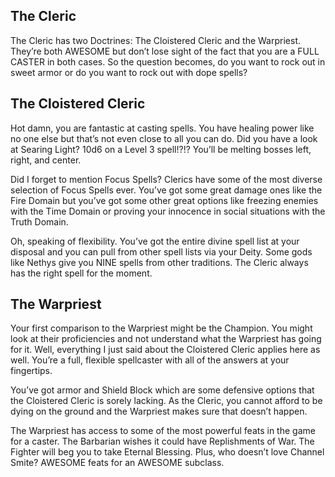 ## The Cleric

The Cleric has two Doctrines: The Cloistered Cleric and the Warpriest. They’re both AWESOME but don’t lose sight of the fact that you are a FULL CASTER in both cases. So the question becomes, do you want to rock out in sweet armor or do you want to rock out with dope spells?

## The Cloistered Cleric
Hot damn, you are fantastic at casting spells. You have healing power like no one else but that’s not even close to all you can do. Did you have a look at Searing Light? 10d6 on a Level 3 spell!?!? You’ll be melting bosses left, right, and center.

Did I forget to mention Focus Spells? Clerics have some of the most diverse selection of Focus Spells ever. You’ve got some great damage ones like the Fire Domain but you’ve got some other great options like freezing enemies with the Time Domain or proving your innocence in social situations with the Truth Domain.

Oh, speaking of flexibility. You’ve got the entire divine spell list at your disposal and you can pull from other spell lists via your Deity. Some gods like Nethys give you NINE spells from other traditions. The Cleric always has the right spell for the moment.

## The Warpriest
Your first comparison to the Warpriest might be the Champion. You might look at their proficiencies and not understand what the Warpriest has going for it. Well, everything I just said about the Cloistered Cleric applies here as well. You’re a full, flexible spellcaster with all of the answers at your fingertips.

You’ve got armor and Shield Block which are some defensive options that the Cloistered Cleric is sorely lacking. As the Cleric, you cannot afford to be dying on the ground and the Warpriest makes sure that doesn’t happen.

The Warpriest has access to some of the most powerful feats in the game for a caster. The Barbarian wishes it could have Replishments of War. The Fighter will beg you to take Eternal Blessing. Plus, who doesn’t love Channel Smite? AWESOME feats for an AWESOME subclass.
